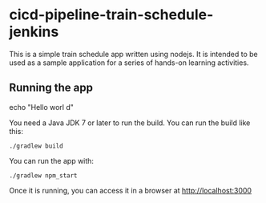 # cicd-pipeline-train-schedule-jenkins

This is a simple train schedule app written using nodejs. It is intended to be used as a sample application for a series of hands-on learning activities.

## Running the app

echo "Hello worl   d"

You need a Java JDK 7 or later to run the build. You can run the build like this:

    ./gradlew build

You can run the app with:

    ./gradlew npm_start

Once it is running, you can access it in a browser at [http://localhost:3000](http://localhost:3000)
